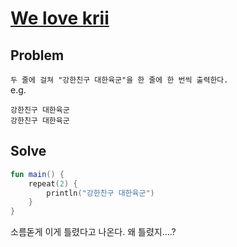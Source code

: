 # [We love krii](https://www.acmicpc.net/problem/10718)
## Problem
`두 줄에 걸쳐 "강한친구 대한육군"을 한 줄에 한 번씩 출력한다.`<br/>
e.g.
```
강한친구 대한육군
강한친구 대한육군
```
## Solve
```kotlin
fun main() {
    repeat(2) {
        println("강한친구 대한육군")
    }
}
```
소름돋게 이게 틀렸다고 나온다. 왜 틀렸지....?
